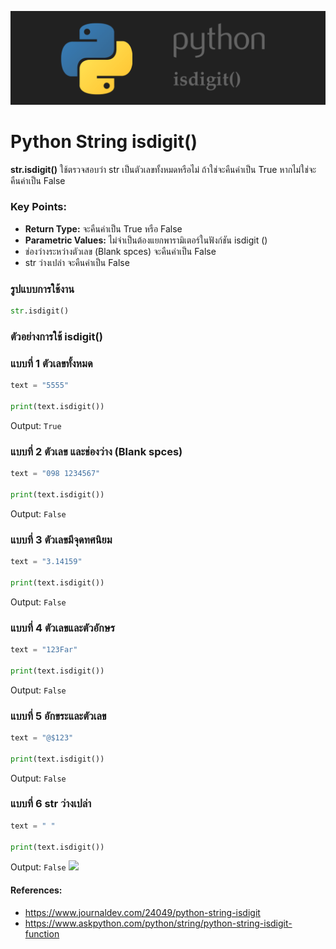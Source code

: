 ![](images/day-2.png)

# Python String isdigit()

 **str.isdigit()** ใช้ตรวจสอบว่า str เป็นตัวเลขทั้งหมดหรือไม่ ถ้าใช่จะคืนค่าเป็น True หากไม่ใช่จะคืนค่าเป็น False 

### Key Points:

- **Return Type:** จะคืนค่าเป็น True หรือ False
- **Parametric Values:** ไม่จำเป็นต้องแยกพารามิเตอร์ในฟังก์ชัน isdigit ()
- ช่องว่างระหว่างตัวเลข (Blank spces) จะคืนค่าเป็น False
- str ว่างเปล่า จะคืนค่าเป็น False

### รูปแบบการใช้งาน

```python 
str.isdigit()
```

### ตัวอย่างการใช้ isdigit() 

### แบบที่ 1 ตัวเลขทั้งหมด
```python
text = "5555" 

print(text.isdigit())
```
Output: `True`

### แบบที่ 2 ตัวเลข และช่องว่าง (Blank spces)
```python
text = "098 1234567" 

print(text.isdigit())
```
Output: `False`

### แบบที่ 3 ตัวเลขมีจุดทศนิยม
```python
text = "3.14159" 

print(text.isdigit())
```
Output: `False`

### แบบที่ 4 ตัวเลขและตัวอักษร
```python
text = "123Far" 

print(text.isdigit())
```
Output: `False`

### แบบที่ 5 อักขระและตัวเลข
```python
text = "@$123" 

print(text.isdigit())
```
Output: `False`

### แบบที่ 6 str ว่างเปล่า
```python
text = " " 

print(text.isdigit())
```
Output: `False`
![](images/day-2-2.png)

#### References:

- https://www.journaldev.com/24049/python-string-isdigit
- https://www.askpython.com/python/string/python-string-isdigit-function

